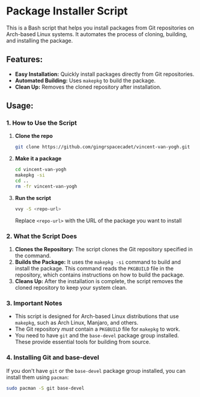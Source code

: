 # Package Installer Script

This is a Bash script that helps you install packages from Git repositories on Arch-based Linux systems. It automates the process of cloning, building, and installing the package.

## Features:

-   **Easy Installation:** Quickly install packages directly from Git repositories.
-   **Automated Building:** Uses `makepkg` to build the package.
-   **Clean Up:** Removes the cloned repository after installation.

## Usage:

### 1. How to Use the Script

1. **Clone the repo**
    ```bash
    git clone https://github.com/gingrspacecadet/vincent-van-yogh.git
    ```
2. **Make it a package**
    ```bash
    cd vincent-van-yogh
    makepkg -si
    cd ..
    rm -fr vincent-van-yogh
    ```
3. **Run the script**
   ```bash
   vvy -S <repo-url>
   ```
   Replace `<repo-url>` with the URL of the package you want to install

### 2. What the Script Does

1.  **Clones the Repository:** The script clones the Git repository specified in the command.
2.  **Builds the Package:** It uses the `makepkg -si` command to build and install the package. This command reads the `PKGBUILD` file in the repository, which contains instructions on how to build the package.
3.  **Cleans Up:** After the installation is complete, the script removes the cloned repository to keep your system clean.

### 3. Important Notes

-   This script is designed for Arch-based Linux distributions that use `makepkg`, such as Arch Linux, Manjaro, and others.
-   The Git repository *must* contain a `PKGBUILD` file for `makepkg` to work.
-   You need to have `git` and the `base-devel` package group installed. These provide essential tools for building from source.

### 4. Installing Git and base-devel

If you don't have `git` or the `base-devel` package group installed, you can install them using `pacman`:

```bash
sudo pacman -S git base-devel
